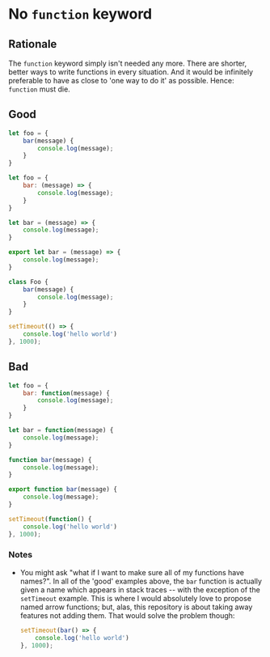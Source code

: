 # No `function` keyword

## Rationale

The `function` keyword simply isn't needed any more. There are shorter, better ways to write functions in every situation. And it would be infinitely preferable to have as close to 'one way to do it' as possible. Hence: `function` must die.

## Good

```javascript
let foo = {
    bar(message) {
        console.log(message);
    }
}
```

```javascript
let foo = {
    bar: (message) => {
        console.log(message);
    }
}
```

```javascript
let bar = (message) => {
    console.log(message);
}
```

```javascript
export let bar = (message) => {
    console.log(message);
}
```

```javascript
class Foo {
    bar(message) {
        console.log(message);
    }
}
```

```javascript
setTimeout(() => {
    console.log('hello world')
}, 1000);
```

## Bad

```javascript
let foo = {
    bar: function(message) {
        console.log(message);
    }
}
```

```javascript
let bar = function(message) {
    console.log(message);
}
```

```javascript
function bar(message) {
    console.log(message);
}
```

```javascript
export function bar(message) {
    console.log(message);
}
```

```javascript
setTimeout(function() {
    console.log('hello world')
}, 1000);
```

### Notes

- You might ask "what if I want to make sure all of my functions have names?". In all of the 'good' examples above, the `bar` function is actually given a name which appears in stack traces -- with the exception of the `setTimeout` example. This is where I would absolutely love to propose named arrow functions; but, alas, this repository is about taking away features not adding them. That would solve the problem though:

  ```javascript
  setTimeout(bar() => {
      console.log('hello world')
  }, 1000);
  ```
